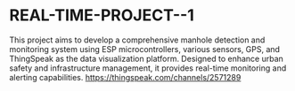 # REAL-TIME-PROJECT--1
This project aims to develop a comprehensive manhole detection and monitoring system using ESP microcontrollers, various sensors, GPS, and ThingSpeak as the data visualization platform. Designed to enhance urban safety and infrastructure management, it provides real-time monitoring and alerting capabilities.
https://thingspeak.com/channels/2571289
